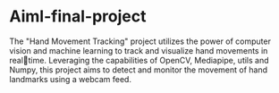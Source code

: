# Aiml-final-project
The "Hand Movement Tracking"
project utilizes the power of computer
vision and machine learning to track
and visualize hand movements in realtime. Leveraging the capabilities of
OpenCV, Mediapipe, utils and
Numpy, this project aims to detect and
monitor the movement of hand
landmarks using a webcam feed.
